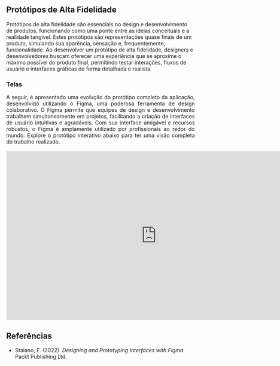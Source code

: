 ## Protótipos de Alta Fidelidade

Protótipos de alta fidelidade são essenciais no design e desenvolvimento de produtos, funcionando como uma ponte entre as ideias conceituais e a realidade tangível. Estes protótipos são representações quase finais de um produto, simulando sua aparência, sensação e, frequentemente, funcionalidade. Ao desenvolver um protótipo de alta fidelidade, designers e desenvolvedores buscam oferecer uma experiência que se aproxime o máximo possível do produto final, permitindo testar interações, fluxos de usuário e interfaces gráficas de forma detalhada e realista.

### Telas

<div align="justify">
A seguir, é apresentado uma evolução do protótipo completo da aplicação, desenvolvido utilizando o Figma, uma poderosa ferramenta de design colaborativo. O Figma permite que equipes de design e desenvolvimento trabalhem simultaneamente em projetos, facilitando a criação de interfaces de usuário intuitivas e agradáveis. Com sua interface amigável e recursos robustos, o Figma é amplamente utilizado por profissionais ao redor do mundo. Explore o protótipo interativo abaixo para ter uma visão completa do trabalho realizado.
<br/><br/>

<iframe style="border: 1px solid rgba(0, 0, 0, 0.1);" width="800" height="450" src="https://www.figma.com/embed?embed_host=share&url=https%3A%2F%2Fwww.figma.com%2Fdesign%2FrmilhTqoosjZqMDthWEOf2%2FUntitled%3Fnode-id%3D0-1%26t%3DeSR6GoHV7KjKevV7-1" allowfullscreen></iframe>
</div>

## Referências

- Staiano, F. (2022). _Designing and Prototyping Interfaces with Figma_. Packt Publishing Ltd.